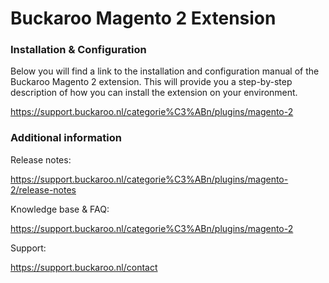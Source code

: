 # Buckaroo Magento 2 Extension

### Installation & Configuration 

Below you will find a link to the installation and configuration manual of the Buckaroo Magento 2 extension. This will provide you a step-by-step description of how you can install the extension on your environment.

https://support.buckaroo.nl/categorie%C3%ABn/plugins/magento-2

### Additional information

Release notes:

https://support.buckaroo.nl/categorie%C3%ABn/plugins/magento-2/release-notes

Knowledge base & FAQ:

https://support.buckaroo.nl/categorie%C3%ABn/plugins/magento-2

Support:

https://support.buckaroo.nl/contact
